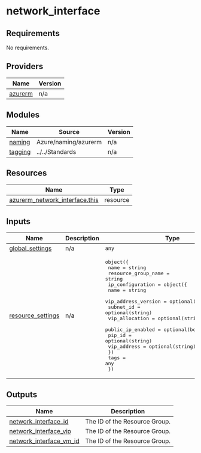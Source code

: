 # network_interface

<!-- BEGINNING OF PRE-COMMIT-TERRAFORM DOCS HOOK -->
## Requirements

No requirements.

## Providers

| Name | Version |
|------|---------|
| <a name="provider_azurerm"></a> [azurerm](#provider\_azurerm) | n/a |

## Modules

| Name | Source | Version |
|------|--------|---------|
| <a name="module_naming"></a> [naming](#module\_naming) | Azure/naming/azurerm | n/a |
| <a name="module_tagging"></a> [tagging](#module\_tagging) | ../../Standards | n/a |

## Resources

| Name | Type |
|------|------|
| [azurerm_network_interface.this](https://registry.terraform.io/providers/hashicorp/azurerm/latest/docs/resources/network_interface) | resource |

## Inputs

| Name | Description | Type | Default | Required |
|------|-------------|------|---------|:--------:|
| <a name="input_global_settings"></a> [global\_settings](#input\_global\_settings) | n/a | `any` | n/a | yes |
| <a name="input_resource_settings"></a> [resource\_settings](#input\_resource\_settings) | n/a | <pre>object({<br/>    name                = string<br/>    resource_group_name = string<br/>    ip_configuration = object({<br/>      name                = string<br/>      vip_address_version = optional(string, "IPv4")<br/>      subnet_id           = optional(string)<br/>      vip_allocation      = optional(string, "Dynamic")<br/>      public_ip_enabled   = optional(bool, false)<br/>      pip_id              = optional(string)<br/>      vip_address         = optional(string)<br/>    })<br/>    tags = any<br/>  })</pre> | n/a | yes |

## Outputs

| Name | Description |
|------|-------------|
| <a name="output_network_interface_id"></a> [network\_interface\_id](#output\_network\_interface\_id) | The ID of the Resource Group. |
| <a name="output_network_interface_vip"></a> [network\_interface\_vip](#output\_network\_interface\_vip) | The ID of the Resource Group. |
| <a name="output_network_interface_vm_id"></a> [network\_interface\_vm\_id](#output\_network\_interface\_vm\_id) | The ID of the Resource Group. |
<!-- END OF PRE-COMMIT-TERRAFORM DOCS HOOK -->
